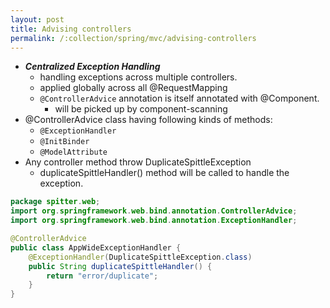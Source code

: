 ```yaml
---
layout: post
title: Advising controllers
permalink: /:collection/spring/mvc/advising-controllers
---
```


- ***Centralized Exception Handling***
  - handling exceptions across multiple controllers.
  - applied globally across all @RequestMapping
  - `@ControllerAdvice` annotation is itself annotated with @Component.
    - will be picked up by component-scanning
- @ControllerAdvice class having following kinds of methods:
  - `@ExceptionHandler`
  - `@InitBinder`
  - `@ModelAttribute`
- Any controller method throw DuplicateSpittleException
  - duplicateSpittleHandler() method will be called to handle the exception.

```java
package spitter.web;
import org.springframework.web.bind.annotation.ControllerAdvice;
import org.springframework.web.bind.annotation.ExceptionHandler;

@ControllerAdvice
public class AppWideExceptionHandler {
    @ExceptionHandler(DuplicateSpittleException.class)
    public String duplicateSpittleHandler() {
        return "error/duplicate";
    }
}
```
